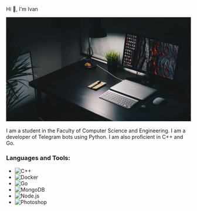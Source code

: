 Hi 👋, I'm Ivan

![Image alt](https://raw.githubusercontent.com/Ivan24-wq/Ivan24-wq/main/1703441976_elles-top-p-dizain-stola-dlya-programmista-instagram-54.jpg)

I am a student in the Faculty of Computer Science and Engineering. I am a developer of Telegram bots using Python. I am also proficient in C++ and Go.

### Languages and Tools:
- ![C++](https://img.shields.io/badge/-C%2B%2B-00599C?style=flat&logo=c%2B%2B&logoColor=white)
- ![Docker](https://img.shields.io/badge/-Docker-2496ED?style=flat&logo=docker&logoColor=white)
- ![Go](https://img.shields.io/badge/-Go-00ADD8?style=flat&logo=go&logoColor=white)
- ![MongoDB](https://img.shields.io/badge/-MongoDB-47A248?style=flat&logo=mongodb&logoColor=white)
- ![Node.js](https://img.shields.io/badge/-Node.js-339933?style=flat&logo=node.js&logoColor=white)
- ![Photoshop](https://img.shields.io/badge/-Photoshop-31A8FF?style=flat&logo=adobe-photoshop&logoColor=white)
